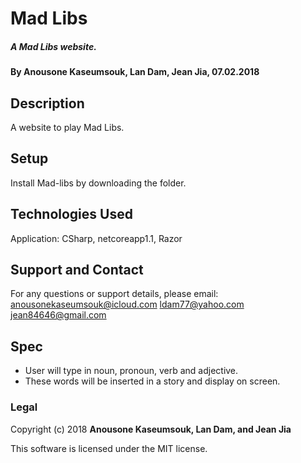 # Mad Libs

##### A Mad Libs website.

#### By Anousone Kaseumsouk, Lan Dam, Jean Jia, 07.02.2018

## Description

A website to play Mad Libs.

## Setup

Install Mad-libs by downloading the folder.

## Technologies Used

Application: CSharp, netcoreapp1.1, Razor

## Support and Contact

For any questions or support details, please email:
anousonekaseumsouk@icloud.com
ldam77@yahoo.com
jean84646@gmail.com

## Spec

* User will type in noun, pronoun, verb and adjective.
* These words will be inserted in a story and display on screen.

### Legal

Copyright (c) 2018 **Anousone Kaseumsouk, Lan Dam, and Jean Jia**

This software is licensed under the MIT license.

